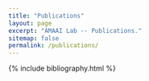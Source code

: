 ```yaml
---
title: "Publications"
layout: page
excerpt: "AMAAI Lab -- Publications."
sitemap: false
permalink: /publications/
---
```


{% include bibliography.html %}

